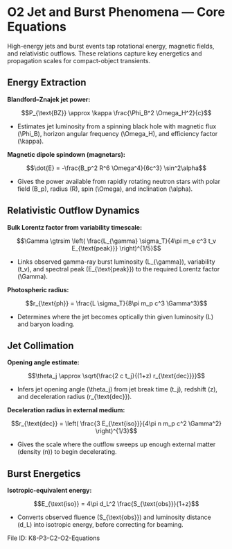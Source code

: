 # O2 Jet and Burst Phenomena — Core Equations

High-energy jets and burst events tap rotational energy, magnetic fields, and relativistic outflows. These relations capture key energetics and propagation scales for compact-object transients.

## Energy Extraction
**Blandford–Znajek jet power:**

$$P_{\text{BZ}} \approx \kappa \frac{\Phi_B^2 \Omega_H^2}{c}$$

- Estimates jet luminosity from a spinning black hole with magnetic flux \(\Phi_B\), horizon angular frequency \(\Omega_H\), and efficiency factor \(\kappa\).

**Magnetic dipole spindown (magnetars):**

$$\dot{E} = -\frac{B_p^2 R^6 \Omega^4}{6c^3} \sin^2\alpha$$

- Gives the power available from rapidly rotating neutron stars with polar field \(B_p\), radius \(R\), spin \(\Omega\), and inclination \(\alpha\).

## Relativistic Outflow Dynamics
**Bulk Lorentz factor from variability timescale:**

$$\Gamma \gtrsim \left( \frac{L_{\gamma} \sigma_T}{4\pi m_e c^3 t_v E_{\text{peak}}} \right)^{1/5}$$

- Links observed gamma-ray burst luminosity \(L_{\gamma}\), variability \(t_v\), and spectral peak \(E_{\text{peak}}\) to the required Lorentz factor \(\Gamma\).

**Photospheric radius:**

$$r_{\text{ph}} = \frac{L \sigma_T}{8\pi m_p c^3 \Gamma^3}$$

- Determines where the jet becomes optically thin given luminosity \(L\) and baryon loading.

## Jet Collimation
**Opening angle estimate:**

$$\theta_j \approx \sqrt{\frac{2 c t_j}{(1+z) r_{\text{dec}}}}$$

- Infers jet opening angle \(\theta_j\) from jet break time \(t_j\), redshift \(z\), and deceleration radius \(r_{\text{dec}}\).

**Deceleration radius in external medium:**

$$r_{\text{dec}} = \left( \frac{3 E_{\text{iso}}}{4\pi n m_p c^2 \Gamma^2} \right)^{1/3}$$

- Gives the scale where the outflow sweeps up enough external matter (density \(n\)) to begin decelerating.

## Burst Energetics
**Isotropic-equivalent energy:**

$$E_{\text{iso}} = 4\pi d_L^2 \frac{S_{\text{obs}}}{1+z}$$

- Converts observed fluence \(S_{\text{obs}}\) and luminosity distance \(d_L\) into isotropic energy, before correcting for beaming.

File ID: K8-P3-C2-O2-Equations
